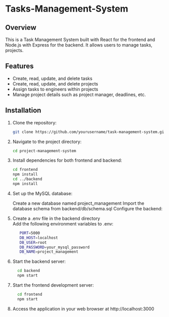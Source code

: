 # Tasks-Management-System

## Overview
This is a Task Management System built with React for the frontend and Node.js with Express for the backend. It allows users to manage tasks, projects.

## Features
- Create, read, update, and delete tasks
- Create, read, update, and delete projects
- Assign tasks to engineers within projects
- Manage project details such as project manager, deadlines, etc.

## Installation
1. Clone the repository:
   ```bash
   git clone https://github.com/yourusername/task-management-system.git
   
2. Navigate to the project directory:
     ```bash
     cd project-management-system

3. Install dependencies for both frontend and backend:
     ```bash
     cd frontend
     npm install
     cd ../backend
     npm install
4. Set up the MySQL database:

    Create a new database named project_management
    Import the database schema from backend/db/schema.sql
    Configure the backend:

5. Create a .env file in the backend directory  
   Add the following environment variables to .env:
   ```bash
      PORT=5000
      DB_HOST=localhost
      DB_USER=root
      DB_PASSWORD=your_mysql_password
      DB_NAME=project_management

 6. Start the backend server:
    ```bash
      cd backend
      npm start

7. Start the frontend development server:
    ```bash
      cd frontend
      npm start
8. Access the application in your web browser at http://localhost:3000






